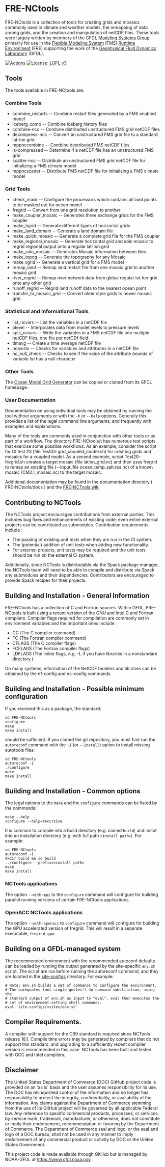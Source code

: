 # FRE-NCtools

FRE-NCtools is a collection of tools for creating grids and mosaics
commonly used in climate and weather models, the remapping of data among grids,
and the creation and manipulation of netCDF files.
These tools were largely written by members of the GFDL
[Modeling Systems Group](https://www.gfdl.noaa.gov/modeling-systems)
primarily for use in the
[Flexible Modeling System](https://www.gfdl.noaa.gov/fms) (FMS)
[Runtime Environment](https://www.gfdl.noaa.gov/fre) (FRE) supporting the
work of the
[Geophysical Fluid Dynamics Laboratory](https://www.gfdl.noaa.gov)
(GFDL).

[![Actions](https://github.com/NOAA-GFDL/FRE-NCtools/workflows/FRE-NCtools%20CI/badge.svg)](https://github.com/NOAA-GFDL/FRE-NCtools/actions)
[![License: LGPL v3](https://img.shields.io/badge/License-LGPL%20v3-blue.svg)](https://www.gnu.org/licenses/lgpl-3.0)

## Tools

The tools available in FRE-NCtools are:

### Combine Tools

* combine_restarts -- Combine restart files generated by a FMS enabled model
* iceberg_comb -- Combine iceberg history files
* combine-ncc -- Combine distributed unstructured FMS grid netCDF files
* decompress-ncc -- Convert an unstructured FMS grid file to a standard lat-lon grid
* mppnccombine -- Combine destributed FMS netCDF files
* is-compressed -- Determine if a netCDF file has an unstructured FMS grid
* scatter-ncc -- Distribute an unstructured FMS grid netCDF file for initializing a FMS climate model
* mppncscatter -- Distribute FMS netCDF file for initializing a FMS climate model


### Grid Tools
* check_mask -- Configure the processors which contains all land points to be masked out for ocean model
* fregrid -- Convert from one grid resolution to another
* make_coupler_mosaic -- Generates three exchange grids for the FMS coupler
* make_hgrid -- Generate different types of horizontal grids
* make_land_domain -- Generate a land domain file
* make_quick_mosaic -- Generate a complete grid file for the FMS coupler
* make_regional_mosaic -- Generate horizontal grid and solo mosaic to regrid regional output onto a regular lat-lon grid
* make_solo_mosaic -- Generates Mosaic information between tiles
* make_topog -- Generate the topography for any Mosaic
* make_vgrid -- Generate a vertical grid for a FMS model
* remap_land -- Remap land restart file from one mosaic grid to another mosaic grid
* river_regrid -- Remap river network data from global regular lat-lon grid onto any other grid
* runoff_regrid -- Regrid land runoff data to the nearest ocean point
* transfer_to_mosaic_grid -- Convert older style grids to newer mosaic grid

### Statistical and Informational Tools

* list_ncvars -- List the variables in a netCDF file
* plevel -- Interpolates data from model levels to pressure levels
* split_ncvars -- Write the variables in a FMS netCDF file into multiple netCDF files, one file per netCDf field
* timavg -- Create a time average netCDF file
* ncexists -- Checks for variables and attributes in a netCDF file
* nc_null_check -- Checks to see if the value of the attribute *bounds* of variable *lat* has a null character


### Other Tools
The [Ocean Model Grid Generator](https://github.com/NOAA-GFDL/ocean_model_grid_generator) can be copied or cloned from its GFDL homepage.


### User Documentation
Documentation on using individual tools may be obtained by running
the tool without arguments or with the `-h` or `--help` options. Generally
this provides a list of the legal command line arguments, and frequently with
examples and explanations.

Many of the tools are commonly used in conjunction with other tools or as part of a
workflow. The directory FRE-NCtools/t has numerous test scripts that exercise
some possible workflows. As an example, consider the script for CI test #3
(file Test03-grid_coupled_model.sh) for creating grids and mosaics for a coupled model.
As a second example, script Test20-fregrid.sh creates a target mosaic
(file latlon_grid.nc) and then uses fregrid to remap an existing file
(--input_file ocean_temp_salt.res.nc) of a known mosaic (CM2.1_mosaic.nc)
to the target mosaic.

Additional documentation may be found in the documentation directory
( FRE-NCtools/docs ) and the
[FRE-NCTools wiki](https://github.com/NOAA-GFDL/FRE-NCtools/wiki/)


## Contributing to NCTools

The NCTools project encourages contributions from external parties.
This includes bug fixes and enhancements of existing code; even
entire external projects can be contributed as submodules.
Contribution requirements include :
 * The passing of existing unit tests when they are run in the CI system.
 * The (potential) addition of unit tests when adding new functionality.
 * For external projects, unit tests may be required and the unit tests
   should be run on the external CI system.

 Additionally, since NCTools is distributable via the Spack package manager,
 the NCTools team will need to be able to compile and distribute via Spack any
 submodules and their dependencies. Contributors are encouraged to provide
 Spack recipes for their projects.

## Building and Installation - General Information
FRE-NCtools has a collection of C and Fortran sources. Within GFDL, FRE-NCtools
is built using a recent version of the GNU and Intel C and Fortran compilers.
Compiler flags required for compilation are commonly set in
environment variables and the important ones include :

*  CC          (The C compiler command)
*  FC          (The Fortran compiler command)
*  CFLAGS      (The C compiler flags)
*  FCFLAGS     (The Fortran compiler flags)
*  LDFLAGS     (The linker flags, e.g. -L<lib dir> if you have libraries in a
              nonstandard directory <lib dir>)

On many systems, information of the NetCDF headers and libraries
can be obtained by the nf-config and nc-config commands.

## Building and Installation - Possible minimum configuration

If you received this as a package, the standard:

```
cd FRE-NCtools
configure
make
make install
```

should be sufficient.  If you cloned the git repository, you must first run
the `autoreconf` command with the `-i` (or `--install`) option to install
missing autotools files:

```
cd FRE-NCtools
autoreconf -i
./configure
make
make install
```

## Building and Installation - Common options
The legal options to the `make` and the `configure` commands can be listed by the commands:
```
make --help
configure --help=recursive
```

It is common to compile into a build directory (e.g. named `build`) and
install into an installation directory (e.g. with full path `<install path>`).
For example:

```
cd FRE-NCtools
autoreconf -i
mkdir build && cd build
../configure --prefix=<install path>
make
make install
```

### NCTools applications
The option  `--with-mpi` to the `configure` command will configure for building
parallel running versions of certain FRE-NCtools applications.

### OpenACC NCTools applications
The option `--with-openacc` to `configure` command will configure for building
the GPU accelerated version of fregrid. This will result in a separate executable,
`fregrid_gpu`.


## Building on a GFDL-managed system
The recommended environment with the recommended autoconf defaults can be loaded by running
the output generated by the site-specific `env.sh` script. The script are run before running
the autoreconf command, and  they are located in the [site-configs](site-configs) directory.
For example:

```
# Note: env.sh builds a set of commands to configure the environment.
# The backquotes (not single quotes!) do command substitution, using the
# standard output of env.sh as input to "eval". eval then executes the
# set of environment-setting shell commands.
eval `site-configs/<site>/env.sh`
```


## Compiler Requirements.

A compiler with support for the C99 standard is required since NCTools release 18.1.
Compile time errors may be generated by compilers that do not support this standard,
and upgrading to a sufficiently recent compiler version is recommended in this case.
NCTools has been built and tested with GCC and Intel compilers.


## Disclaimer

The United States Department of Commerce (DOC) GitHub project code is provided
on an 'as is' basis and the user assumes responsibility for its use.  The DOC has
relinquished control of the information and no longer has responsibility to
protect the integrity, confidentiality, or availability of the information.  Any
claims against the Department of Commerce stemming from the use of its GitHub
project will be governed by all applicable Federal law. Any reference to
specific commercial products, processes, or services by service mark,
trademark, manufacturer, or otherwise, does not constitute or imply their
endorsement, recommendation or favoring by the Department of Commerce.  The
Department of Commerce seal and logo, or the seal and logo of a DOC bureau,
shall not be used in any manner to imply endorsement of any commercial product
or activity by DOC or the United States Government.

This project code is made available through GitHub but is managed by NOAA-GFDL
at https://www.gfdl.noaa.gov.
